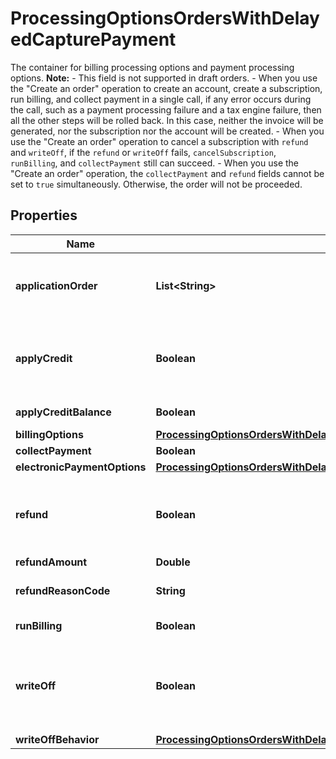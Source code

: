 

# ProcessingOptionsOrdersWithDelayedCapturePayment

The container for billing processing options and payment processing options.  **Note:** - This field is not supported in draft orders. - When you use the \"Create an order\" operation to create an account, create a subscription, run billing, and collect payment in a single call, if any error occurs during the call, such as a payment processing failure and a tax engine failure, then all the other steps will be rolled back. In this case, neither the invoice will be generated, nor the subscription nor the account will be created. - When you use the \"Create an order\" operation to cancel a subscription with `refund` and `writeOff`, if the `refund` or `writeOff` fails, `cancelSubscription`, `runBilling`, and `collectPayment` still can succeed. - When you use the \"Create an order\" operation, the `collectPayment` and `refund` fields cannot be set to `true` simultaneously.  Otherwise, the order will not be proceeded. 

## Properties

| Name | Type | Description | Notes |
|------------ | ------------- | ------------- | -------------|
|**applicationOrder** | **List&lt;String&gt;** | The priority order to apply credit memos and/or unapplied payments to an invoice. Possible item values are: &#x60;CreditMemo&#x60;, &#x60;UnappliedPayment&#x60;.  **Note:**   - This field is valid only if the &#x60;applyCredit&#x60; field is set to &#x60;true&#x60;.   - If no value is specified for this field, the default priority order is used, [\&quot;CreditMemo\&quot;, \&quot;UnappliedPayment\&quot;], to apply credit memos first and then apply unapplied payments.   - If only one item is specified, only the items of the spedified type are applied to invoices. For example, if the value is &#x60;[\&quot;CreditMemo\&quot;]&#x60;, only credit memos are used to apply to invoices.  |  [optional] |
|**applyCredit** | **Boolean** | Whether to automatically apply credit memos or unapplied payments, or both to an invoice.  If the value is true, the credit memo or unapplied payment on the order account will be automatically applied to the invoices generated by this order. The credit memo generated by this order will not be automatically applied to any invoices.             **Note:** This field is only available if you have [Invoice Settlement](https://knowledgecenter.zuora.com/Billing/Billing_and_Payments/Invoice_Settlement) enabled. The Invoice Settlement feature is generally available as of Zuora Billing Release 296 (March 2021). This feature includes Unapplied Payments, Credit and Debit Memo, and Invoice Item Settlement. If you want to enable Invoice Settlement, see [Invoice Settlement Enablement and Checklist Guide](https://knowledgecenter.zuora.com/Billing/Billing_and_Payments/Invoice_Settlement/Invoice_Settlement_Migration_Checklist_and_Guide) for more information.  |  [optional] |
|**applyCreditBalance** | **Boolean** | Indicates if any credit balance on a customer&#39;s account is automatically applied to invoices. If no value is specified then this field defaults to false. This feature is not available if you have enabled the Invoice Settlement feature.  |  [optional] |
|**billingOptions** | [**ProcessingOptionsOrdersWithDelayedCapturePaymentBillingOptions**](ProcessingOptionsOrdersWithDelayedCapturePaymentBillingOptions.md) |  |  [optional] |
|**collectPayment** | **Boolean** | Indicates if the current request needs to collect payments. This value can not be &#39;true&#39; when &#39;runBilling&#39; flag is &#39;false&#39;.  |  [optional] |
|**electronicPaymentOptions** | [**ProcessingOptionsOrdersWithDelayedCapturePaymentElectronicPaymentOptions**](ProcessingOptionsOrdersWithDelayedCapturePaymentElectronicPaymentOptions.md) |  |  [optional] |
|**refund** | **Boolean** | Indicates whether to refund after subscription cancelation. Default is &#x60;false&#x60;.   **Note**: When refunding a subscription that is not invoiced separately, if you do not enable the &lt;a href&#x3D;\&quot;https://knowledgecenter.zuora.com/Zuora_Billing/Billing_and_Invoicing/Invoice_Settlement/C_Invoice_Item_Settlement\&quot; target&#x3D;\&quot;_blank\&quot;&gt;Invoice Item Settlement&lt;/a&gt; feature, you will encounter the following error during the cancel and refund process: “Cancellation/Refund failed because of the following reason: Invoice is linked to multiple subscriptions. Cancellation was not processed.”  |  [optional] |
|**refundAmount** | **Double** | Indicates the amount to be refunded. Required if the &#x60;refund&#x60; field is &#x60;true&#x60;.  |  [optional] |
|**refundReasonCode** | **String** | A code identifying the reason for the refund transaction. The value must be an existing payment refund reason code listed in **Payments Settings** &gt; **Configure Reason Codes**. If you do not specify the field or leave the field with an empty value, Zuora uses the default payment refund reason code.  |  [optional] |
|**runBilling** | **Boolean** | Indicates if the current request needs to generate an invoice. The invoice will be generated against all subscriptions included in this order.  |  [optional] |
|**writeOff** | **Boolean** | Indicates whether to write off the outstanding balance on the invoice after refund. Default is &#x60;false&#x60;.  **Note**:  - When refunding a subscription that is not invoiced separately, if you do not enable the &lt;a href&#x3D;\&quot;https://knowledgecenter.zuora.com/Zuora_Billing/Billing_and_Invoicing/Invoice_Settlement/C_Invoice_Item_Settlement\&quot; target&#x3D;\&quot;_blank\&quot;&gt;Invoice Item Settlement&lt;/a&gt; feature, you will encounter the following error during the cancel and refund process: “Cancellation/Refund failed because of the following reason: Invoice is linked to multiple subscriptions. Cancellation was not processed.” - The &lt;a href&#x3D;\&quot;https://knowledgecenter.zuora.com/Zuora_Billing/Billing_and_Invoicing/Invoice_Settlement\&quot; target&#x3D;\&quot;_blank\&quot;&gt;Invoice Settlement&lt;/a&gt; feature must have been enabled for write-off.  |  [optional] |
|**writeOffBehavior** | [**ProcessingOptionsOrdersWithDelayedCapturePaymentWriteOffBehavior**](ProcessingOptionsOrdersWithDelayedCapturePaymentWriteOffBehavior.md) |  |  [optional] |



